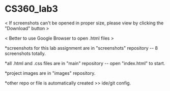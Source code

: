 # CS360_lab3

< If screenshots can't be opened in proper size, please view by clicking the "Download" button >

< Better to use Google Browser to open .html files >

*screenshots for this lab assignment are in "screenshots" repository -- 8 screenshots totally.

*all .html and .css files are in "main" repository -- open "index.html" to start.

*project images are in "images" repository.

*other repo or file is automatically created >> ide/git config.
